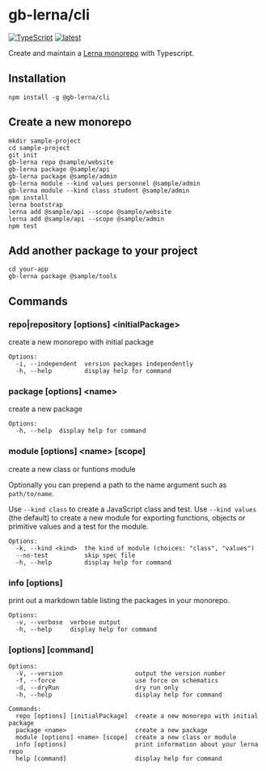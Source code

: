 # gb-lerna/cli

[![TypeScript](https://img.shields.io/badge/%3C%2F%3E-TypeScript-%230074c1.svg)](http://www.typescriptlang.org/)
[![latest](https://img.shields.io/npm/v/@gb-lerna/cli/latest.svg)](https://npmjs.com/package/@gb-lerna/cli)

Create and maintain a [Lerna monorepo](https://lerna.js.org/) with Typescript.

## Installation

```
npm install -g @gb-lerna/cli
```

## Create a new monorepo

```shell
mkdir sample-project
cd sample-project
git init
gb-lerna repo @sample/website
gb-lerna package @sample/api
gb-lerna package @sample/admin
gb-lerna module --kind values personnel @sample/admin
gb-lerna module --kind class student @sample/admin
npm install
lerna bootstrap
lerna add @sample/api --scope @sample/website
lerna add @sample/api --scope @sample/admin
npm test
```

## Add another package to your project

```shell
cd your-app
gb-lerna package @sample/tools
```

## Commands

### repo|repository [options] &lt;initialPackage>

create a new monorepo with initial package

```
Options:
  -i, --independent  version packages independently
  -h, --help         display help for command
```

### package [options] &lt;name>

create a new package

```
Options:
  -h, --help  display help for command
```

### module [options] &lt;name> [scope]

create a new class or funtions module

Optionally you can prepend a path to the name argument such as `path/to/name`.

Use `--kind class` to create a JavaScript class and test. Use `--kind values` (the default) to create a new module for exporting functions, objects or primitive values and a test for the module.

```
Options:
  -k, --kind <kind>  the kind of module (choices: "class", "values")
  --no-test          skip spec file
  -h, --help         display help for command
```

### info [options]

print out a markdown table listing the packages in your monorepo.

```
Options:
  -v, --verbose  verbose output
  -h, --help     display help for command
```

### [options] [command]

```
Options:
  -V, --version                    output the version number
  -f, --force                      use force on schematics
  -d, --dryRun                     dry run only
  -h, --help                       display help for command

Commands:
  repo [options] [initialPackage]  create a new monorepo with initial package
  package <name>                   create a new package
  module [options] <name> [scope]  create a new class or module
  info [options]                   print information about your lerna repo
  help [command]                   display help for command
```
